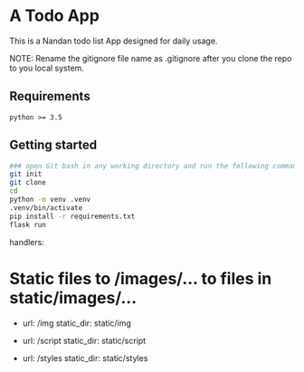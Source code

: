 # A Todo App

This is a Nandan todo list App designed for daily usage.

NOTE: Rename the gitignore file name as .gitignore after you clone the repo to you local system.

## Requirements

```
python >= 3.5
```

## Getting started

```bash
### open Git bash in any working directory and run the following commands
git init
git clone
cd
python -m venv .venv
.venv/bin/activate
pip install -r requirements.txt
flask run
```

handlers:

# Static files to /images/... to files in static/images/... 

- url: /img
  static_dir: static/img

- url: /script
  static_dir: static/script

- url: /styles
  static_dir: static/styles



